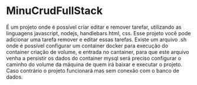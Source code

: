 # MinuCrudFullStack
É um projeto onde é possível criar editar e remover tarefar, utilizando as linguagens javascript, nodejs, handlebars html, css.
Esse projeto você pode adicionar uma tarefa remover e editar essas tarefas. 
Existe um arquivo .sh onde é possível configurar um container docker para execução do container criação de volume, e entrada no cantainer, 
para que este arquivo venha a persistir os dados do container mysql será preciso configurar o caminho do volume da máquina de quem irá 
baixar e executar o projeto.
Caso contrário o projeto funcionará mas sem conexão com o banco de dados.
